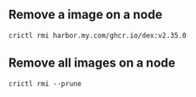 ## Remove a image on a node

```
crictl rmi harbor.my.com/ghcr.io/dex:v2.35.0
```

## Remove all images on a node

```
crictl rmi --prune
```

